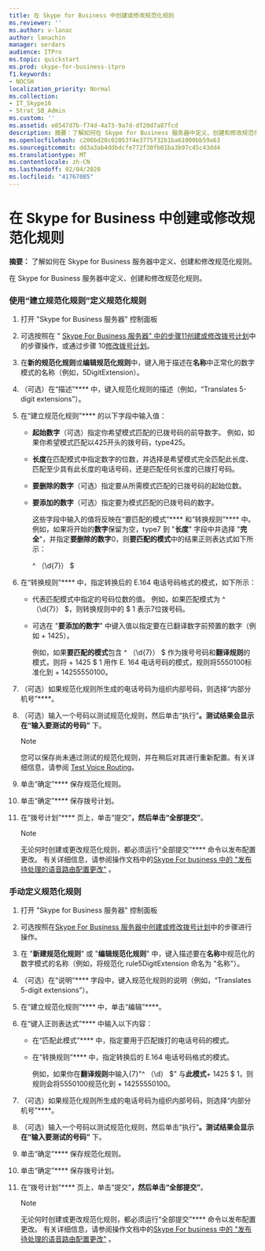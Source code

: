 ```yaml
---
title: 在 Skype for Business 中创建或修改规范化规则
ms.reviewer: ''
ms.author: v-lanac
author: lanachin
manager: serdars
audience: ITPro
ms.topic: quickstart
ms.prod: skype-for-business-itpro
f1.keywords:
- NOCSH
localization_priority: Normal
ms.collection:
- IT_Skype16
- Strat_SB_Admin
ms.custom: ''
ms.assetid: e8547d7b-f74d-4a73-9a7d-df20d7a87fcd
description: 摘要：了解如何在 Skype for Business 服务器中定义、创建和修改规范化规则。
ms.openlocfilehash: c206bd20c02053f4e3775f32b1ba61000bb59a63
ms.sourcegitcommit: dd3a3ab4ddbdcfe772f30fb01ba3b97c45c43dd4
ms.translationtype: MT
ms.contentlocale: zh-CN
ms.lasthandoff: 02/04/2020
ms.locfileid: "41767085"
---
```

# <a name="create-or-modify-a-normalization-rule-in-skype-for-business"></a>在 Skype for Business 中创建或修改规范化规则

**摘要：** 了解如何在 Skype for Business 服务器中定义、创建和修改规范化规则。

在 Skype for Business 服务器中定义、创建和修改规范化规则。

### <a name="to-define-a-normalization-rule-by-using-build-a-normalization-rule"></a>使用“建立规范化规则”定义规范化规则

1. 打开 "Skype for Business 服务器" 控制面板

2. 可选按照在 " [Skype For Business 服务器" 中的步骤11创建或修改拨号计划](dial-plans.md)中的步骤操作，或通过步骤 10[修改拨号计划](https://technet.microsoft.com/library/a91f02df-cf60-40cf-82fe-e0342c118b91.aspx)。

3. 在**新的规范化规则**或**编辑规范化规则**中，键入用于描述在**名称**中正常化的数字模式的名称（例如，5DigitExtension）。

4. （可选）在“描述”**** 中，键入规范化规则的描述（例如，“Translates 5-digit extensions”）。

5. 在“建立规范化规则”**** 的以下字段中输入值：

   - **起始数字**（可选）指定你希望模式匹配的已拨号码的前导数字。 例如，如果你希望模式匹配以425开头的拨号码，type425。

   - **长度**在匹配模式中指定数字的位数，并选择是希望模式完全匹配此长度、匹配至少具有此长度的电话号码，还是匹配任何长度的已拨打号码。

   - **要删除的数字**（可选）指定要从所需模式匹配的已拨号码的起始位数。

   - **要添加的数字**（可选）指定要为模式匹配的已拨号码的数字。

     这些字段中输入的值将反映在“要匹配的模式”**** 和“转换规则”**** 中。 例如，如果将开始的**数字**保留为空，type7 到 "**长度**" 字段中并选择 "**完全**"，并指定**要删除的数字**0，则**要匹配的模式**中的结果正则表达式如下所示：

     ^ （\d{7}） $

6. 在“转换规则”**** 中，指定转换后的 E.164 电话号码格式的模式，如下所示：

   - 代表匹配模式中指定的号码位数的值。 例如，如果匹配模式为 ^ （\d{7}） $，则转换规则中的 $ 1 表示7位拨号码。

   - 可选在 "**要添加的数字**" 中键入值以指定要在已翻译数字前预置的数字（例如 + 1425）。

     例如，如果**要匹配的模式**包含 ^ （\d{7}） $ 作为拨号号码和**翻译规则**的模式，则将 + 1425 $ 1 用作 E. 164 电话号码的模式，规则将5550100标准化到 + 14255550100。

7. （可选）如果规范化规则所生成的电话号码为组织内部号码，则选择“内部分机号”****。

8. （可选）输入一个号码以测试规范化规则，然后单击“执行”****。测试结果会显示在“输入要测试的号码”**** 下。

    > [!NOTE]
    > 您可以保存尚未通过测试的规范化规则，并在稍后对其进行重新配置。有关详细信息，请参阅 [Test Voice Routing](https://technet.microsoft.com/library/d3aae909-fef6-440f-b144-0b62dc82bf5d.aspx)。

9. 单击“确定”**** 保存规范化规则。

10. 单击“确定”**** 保存拨号计划。

11. 在“拨号计划”**** 页上，单击“提交”****，然后单击“全部提交”****。

    > [!NOTE]
    > 无论何时创建或更改规范化规则，都必须运行“全部提交”**** 命令以发布配置更改。 有关详细信息，请参阅操作文档中的[Skype For business 中的 "发布待处理的语音路由配置更改"](voice-route-config-changes.md) 。

### <a name="to-define-a-normalization-rule-manually"></a>手动定义规范化规则

1. 打开 "Skype for Business 服务器" 控制面板

2. 可选按照在[Skype For Business 服务器中创建或修改拨号计划](dial-plans.md)中的步骤进行操作。

3. 在 "**新建规范化规则**" 或 "**编辑规范化规则**" 中，键入描述要在**名称**中规范化的数字模式的名称（例如，将规范化 rule5DigitExtension 命名为 "名称"）。

4. （可选）在“说明”**** 字段中，键入规范化规则的说明（例如，“Translates 5-digit extensions”）。

5. 在“建立规范化规则”**** 中，单击“编辑”****。

6. 在“键入正则表达式”**** 中输入以下内容：

   - 在“匹配此模式”**** 中，指定要用于匹配拨打的电话号码的模式。

   - 在“转换规则”**** 中，指定转换后的 E.164 电话号码格式的模式。

     例如，如果你在**翻译规则**中输入{7}"^ （\d） $" 与**此模式**+ 1425 $ 1，则规则会将5550100规范化到 + 14255550100。

7. （可选）如果规范化规则所生成的电话号码为组织内部号码，则选择“内部分机号”****。

8. （可选）输入一个号码以测试规范化规则，然后单击“执行”****。测试结果会显示在“输入要测试的号码”**** 下。

9. 单击“确定”**** 保存规范化规则。

10. 单击“确定”**** 保存拨号计划。

11. 在“拨号计划”**** 页上，单击“提交”****，然后单击“全部提交”****。

    > [!NOTE]
    > 无论何时创建或更改规范化规则，都必须运行“全部提交”**** 命令以发布配置更改。 有关详细信息，请参阅操作文档中的[Skype For business 中的 "发布待处理的语音路由配置更改"](voice-route-config-changes.md) 。


